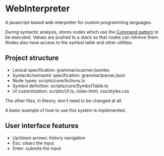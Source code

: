 # WebInterpreter
A javascript-based web interpreter for custom programming languages.

During syntactic analysis, stores nodes which use the [Command pattern](https://en.wikipedia.org/wiki/Command_pattern) to be executed. Values are pushed to a stack so that nodes can retrieve them. Nodes also have access to the symbol table and other utilities.

## Project structure
* Lexical specification: grammar/scanner.jisonlex
* Syntactic/semantic specification: grammar/parser.jison
* Node types: scripts/core/Actions.ts
* Symbol definition: scripts/core/SymbolTable.ts
* UI customization: scripts/UI.ts, index.html, css/styles.css

The other files, in theory, don't need to be changed at all.

A basic example of how to use this system is implemented.

## User interface features
* Up/down arrows: history navigation
* Esc: clears the input
* Enter: submits the input
